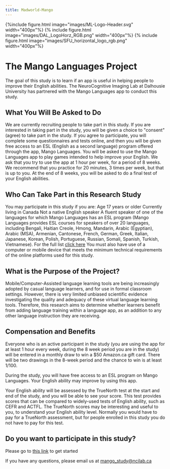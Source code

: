 ```yaml
---
title: Madworld-Mango
---
```


{%include figure.html image="images/ML-Logo-Header.svg" width="400px"%}
{% include figure.html image="images/DAL_LogoHorz_RGB.png" width="400px"%}
{% include figure.html image="images/SFU_horizontal_logo_rgb.png" width="400px"%}

# The Mango Languages Project

The goal of this study is to learn if an app is useful in helping people to improve their English abilities. The NeuroCognitive Imaging Lab at Dalhousie University has partnered with the Mango Languages app to conduct this study.
## What You Will Be Asked to Do
We are currently recruiting people to take part in this study. If you are interested in taking part in the study, you will be given a choice to "consent" (agree) to take part in the study. If you agree to participate, you will complete some questionnaires and tests online, and then you will be given free access to an ESL (English as a second language) program offered through the app, Mango Languages. You will be asked to use the Mango Languages app to play games intended to help improve your English. We ask that you try to use the app at 1 hour per week, for a period of 8 weeks. We recommend that you practice for 20 minutes, 3 times per week, but that is up to you. At the end of 8 weeks, you will be asked to do a final test of your English abilities.

## Who Can Take Part in this Research Study

You may participate in this study if you are:
Age 17 years or older
Currently living in Canada
Not a native English speaker
A fluent speaker of one of the languages for which Mango Languages has an ESL program (Mango Languages provides ESL courses for speakers of over 20 languages, including Bengali, Haitian Creole, Hmong, Mandarin, Arabic (Egyptian), Arabic (MSA), Armenian, Cantonese, French, German, Greek, Italian, Japanese, Korean, Polish, Portuguese, Russian, Somali, Spanish, Turkish, Vietnamese). For the full list [click here](https://mangolanguages.com/available-languages/english-courses/)
You must also have use of a computer or mobile device that meets the minimum technical requirements of the online platforms used for this study.


## What is the Purpose of the Project?
Mobile/Computer-Assisted language learning tools are being increasingly adopted by casual language learners, and for use in formal classroom settings. However, there is very limited unbiased scientific evidence investigating the quality and adequacy of these virtual language learning tools. Therefore, this research aims to determine whether learners benefit from adding language training within a language app, as an addition to any other language instruction they are receiving. 

## Compensation and Benefits

Everyone who is an active participant in the study (you are using the app for at least 1 hour every week, during the 8 week period you are in the study) will be entered in a monthly draw to win a $50 Amazon.ca gift card. There will be two drawings in the 8-week period and the chance to win is at least 1/100.

During the study, you will have free access to an ESL program on Mango Languages. Your English ability may improve by using this app.

Your English ability will be assessed by the TrueNorth test at the start and end of the study, and you will be able to see your score. This test provides scores that can be compared to widely-used tests of English ability, such as CEFR and ACTFL. The TrueNorth scores may be interesting and useful to you, to understand your English ability level. Normally you would have to pay for a TrueNorth assessment, but for people enrolled in this study you do not have to pay for this test.

## Do you want to participate in this study?
Please go to [this link](https://bit.ly/3wNinP9) to get started


If you have any questions, please email us at [mango_study@ncilab.ca](mailto:mango_study@ncilab.ca)



